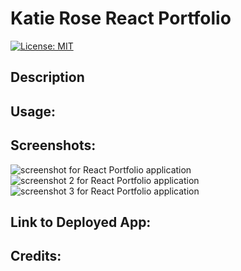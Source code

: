 # Katie Rose React Portfolio

[![License: MIT](https://img.shields.io/badge/License-MIT-yellow.svg)](https://opensource.org/licenses/MIT)

##  Description


## Usage: 



## Screenshots:

![screenshot for React Portfolio application](./)
![screenshot 2 for React Portfolio application](./)
![screenshot 3 for React Portfolio application](./)


## Link to Deployed App:



## Credits:
